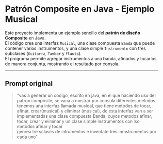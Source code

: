 # Patrón Composite en Java - Ejemplo Musical

Este proyecto implementa un ejemplo sencillo del **patrón de diseño Composite** en Java.  
El código crea una interfaz `Musical`, una clase compuesta `Banda` que puede contener varios instrumentos, y una clase simple `Instrumento` con tres subclases (`Guitarra`, `Tambor` y `Flauta`).  
El programa permite agregar instrumentos a una banda, afinarlos y tocarlos de manera conjunta, mostrando el resultado por consola.

---

## Prompt original

> "vas a generar un codigo, escrito en java, en el que haciendo uso del patron composite, se vana a mostrar por consola diferentes metodos.  
> tenemos una interfaz llamada musical, que tiene metodos de tocar, afinar, crear(musical) y eliminar (musical), de esta interfaz van a ser implementadas una clase compuesta Banda, cuyos metodos afinar, tocar, crear y eliminar y un clase simple Instrumentos con lso metodos afinar y tocar  
> genrea tre sclases de intrumentos e inventate tres inmstrumentos por cada uno"
